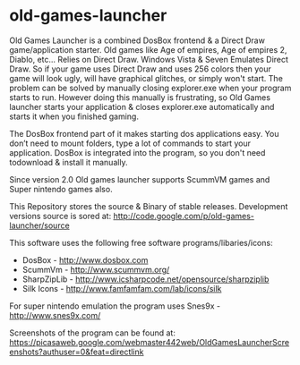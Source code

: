 # old-games-launcher

Old Games Launcher is a combined DosBox frontend & a Direct Draw game/application starter. Old games like Age of empires, Age of empires 2, Diablo, etc... Relies on Direct Draw. Windows Vista & Seven Emulates Direct Draw. So if your game uses Direct Draw and uses 256 colors then your game will look ugly, will have graphical glitches, or simply won't start. The problem can be solved by manually closing explorer.exe when your program starts to run. However doing this manually is frustrating, so Old Games launcher starts your application & closes explorer.exe automatically and starts it when you finished gaming.

The DosBox frontend part of it makes starting dos applications easy. You don’t need to mount folders, type a lot of commands to start your application. DosBox is integrated into the program, so you don't need todownload & install it manually.

Since version 2.0 Old games launcher supports ScummVM games and Super nintendo games also.

This Repository stores the source & Binary of stable releases. Development versions source is sored at: http://code.google.com/p/old-games-launcher/source

This software uses the following free software programs/libaries/icons:
* DosBox - http://www.dosbox.com
* ScummVm - http://www.scummvm.org/
* SharpZipLib - http://www.icsharpcode.net/opensource/sharpziplib
* Silk Icons - http://www.famfamfam.com/lab/icons/silk

For super nintendo emulation the program uses Snes9x - http://www.snes9x.com/

Screenshots of the program can be found at: https://picasaweb.google.com/webmaster442web/OldGamesLauncherScreenshots?authuser=0&feat=directlink
